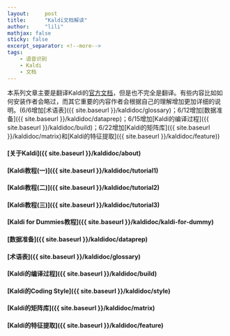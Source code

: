 ```yaml
---
layout:     post
title:      "Kaldi文档解读"
author:     "lili"
mathjax: false
sticky: false
excerpt_separator: <!--more-->
tags:
    - 语音识别
    - Kaldi
    - 文档
---
```


本系列文章主要是翻译Kaldi的[官方文档](http://kaldi-asr.org/doc/index.html)，但是也不完全是翻译。有些内容比如如何安装作者会略过，而其它重要的内容作者会根据自己的理解增加更加详细的说明。<span class='zz'>(6/6增加[术语表]({{ site.baseurl }}/kaldidoc/glossary)；6/12增加[数据准备]({{ site.baseurl }}/kaldidoc/dataprep)；6/15增加[Kaldi的编译过程]({{ site.baseurl }}/kaldidoc/build)；6/22增加[Kaldi的矩阵库]({{ site.baseurl }}/kaldidoc/matrix)和[Kaldi的特征提取]({{ site.baseurl }}/kaldidoc/feature))</span>

 <!--more-->
 
 


#### [关于Kaldi]({{ site.baseurl }}/kaldidoc/about)

#### [Kaldi教程(一)]({{ site.baseurl }}/kaldidoc/tutorial1)

#### [Kaldi教程(二)]({{ site.baseurl }}/kaldidoc/tutorial2)

#### [Kaldi教程(三)]({{ site.baseurl }}/kaldidoc/tutorial3)

#### [Kaldi for Dummies教程]({{ site.baseurl }}/kaldidoc/kaldi-for-dummy)

#### [数据准备]({{ site.baseurl }}/kaldidoc/dataprep)

#### [术语表]({{ site.baseurl }}/kaldidoc/glossary)

#### [Kaldi的编译过程]({{ site.baseurl }}/kaldidoc/build)

#### [Kaldi的Coding Style]({{ site.baseurl }}/kaldidoc/style)

#### [Kaldi的矩阵库]({{ site.baseurl }}/kaldidoc/matrix)

#### [Kaldi的特征提取]({{ site.baseurl }}/kaldidoc/feature)


